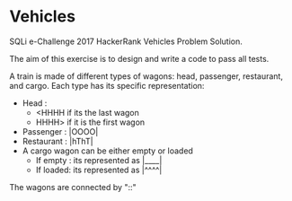 # Vehicles
SQLi e-Challenge 2017 HackerRank Vehicles Problem Solution.

The aim of this exercise is to design and write a code to pass all tests.

A train is made of different types of wagons: head, passenger, restaurant, and cargo.
Each type has its specific representation:

- Head :
    - <HHHH if its the last wagon 
    - HHHH> if it is the first wagon
- Passenger  : |OOOO|
- Restaurant : |hThT|
- A cargo wagon can be either empty or loaded
    - If empty : its represented as |____| 
    - If loaded: its represented as |^^^^| 

The wagons are connected by "::"